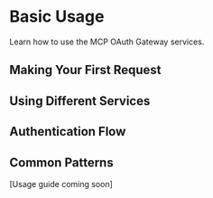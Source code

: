 # Basic Usage

Learn how to use the MCP OAuth Gateway services.

## Making Your First Request
## Using Different Services
## Authentication Flow
## Common Patterns

[Usage guide coming soon]